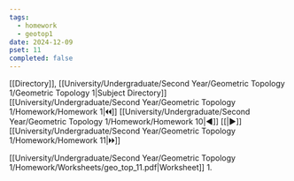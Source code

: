 ```yaml
---
tags:
  - homework
  - geotop1
date: 2024-12-09
pset: 11
completed: false
---
```

[[Directory]], [[University/Undergraduate/Second Year/Geometric Topology 1/Geometric Topology 1|Subject Directory]]
[[University/Undergraduate/Second Year/Geometric Topology 1/Homework/Homework 1|🞀🞀]] [[University/Undergraduate/Second Year/Geometric Topology 1/Homework/Homework 10|◀]] [[|▶]] [[University/Undergraduate/Second Year/Geometric Topology 1/Homework/Homework 11|🞂🞂]]

[[University/Undergraduate/Second Year/Geometric Topology 1/Homework/Worksheets/geo_top_11.pdf|Worksheet]]
1. 
